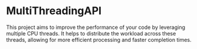 # MultiThreadingAPI
This project aims to improve the performance of your code by leveraging multiple CPU threads. It helps to distribute the workload across these threads, allowing for more efficient processing and faster completion times.
